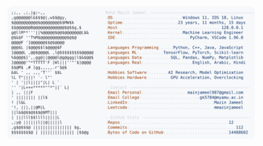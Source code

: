 <picture>
  <source srcset="https://raw.githubusercontent.com/mmazinjameel/mmazinjameel/main/dark_mode.svg?v=1760998193" media="(prefers-color-scheme: dark)">
  <img src="https://raw.githubusercontent.com/mmazinjameel/mmazinjameel/main/light_mode.svg?v=1760998193">
</picture>
